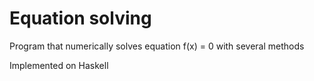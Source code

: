 # Equation solving
Program that numerically solves equation f(x) = 0 with several methods

Implemented on Haskell

